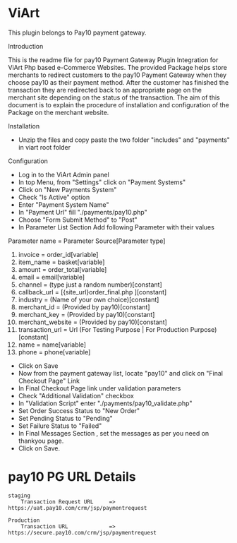 # ViArt
This plugin belongs to Pay10 payment gateway.

Introduction

This is the readme file for pay10 Payment Gateway Plugin Integration for ViArt Php based e-Commerce Websites. 
The provided Package helps store merchants to redirect customers to the pay10 Payment Gateway when they choose pay10 as their payment method. 
After the customer has finished the transaction they are redirected back to an appropriate page on the merchant site 
depending on the status of the transaction.
The aim of this document is to explain the procedure of installation and configuration of the Package on the merchant 
website.


Installation

- Unzip the files and copy paste the two folder "includes" and "payments" in viart root folder


Configuration

- Log in to the ViArt Admin panel
- In top Menu, from "Settings" click on "Payment Systems"
- Click on "New Payments System"
- Check "Is Active" option
- Enter "Payment System Name"
- In "Payment Url" fill "./payments/pay10.php"
- Choose "Form Submit Method" to "Post"
- In Parameter List Section Add following Parameter with their values

Parameter name = Parameter Source[Parameter type]
1)  invoice = order_id[variable]
2)  item_name = basket[variable]
3)  amount = order_total[variable]
4)  email = email[variable]
5)  channel =  (type just a random number)[constant]
6)  callback_url = [{site_url}order_final.php ][constant]
7)  industry =  (Name of your own choice)[constant]
8)  merchant_id =  (Provided by pay10)[constant]
9)  merchant_key =  (Provided by pay10)[constant]
10) merchant_website =  (Provided by pay10)[constant]
11) transaction_url = Url (For Testing Purpose | For Production Purpose)[constant]
12) name = name[variable]
13) phone = phone[variable]

- Click on Save
- Now from the payment gateway list, locate "pay10" and click on "Final Checkout Page" Link
- In Final Checkout Page link under validation parameters
- Check "Additional Validation" checkbox
- In "Validation Script" enter "./payments/pay10_validate.php"
- Set Order Success Status to "New Order"
- Set Pending Status to "Pending"
- Set Failure Status to "Failed"
- In Final Messages Section , set the messages as per you need on thankyou page.
- Click on Save.

# pay10 PG URL Details
	staging	
		Transaction Request URL     => https://uat.pay10.com/crm/jsp/paymentrequest

	Production
		Transaction URL             => https://secure.pay10.com/crm/jsp/paymentrequest
